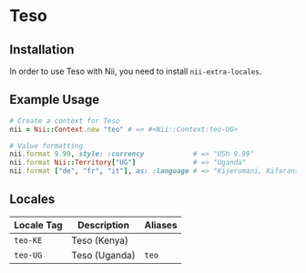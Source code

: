 <!-- This file has been generated. Source: languages/_template.md.erb -->

# Teso

## Installation

In order to use Teso with Nii, you need to install `nii-extra-locales`.

## Example Usage

``` ruby
# Create a context for Teso
nii = Nii::Context.new "teo" # => #<Nii::Context:teo-UG>

# Value formatting
nii.format 9.99, style: :currency            # => "USh 9.99"
nii.format Nii::Territory["UG"]              # => "Uganda"
nii.format ["de", "fr", "it"], as: :language # => "Kijerumani, Kifaransa, Kiitaliano"
```


## Locales

<table>
  <thead>
    <tr>
      <th>Locale Tag</th>
      <th>Description</th>
      <th>Aliases</th>
    </tr>
  </thead>
  <tbody>
    <tr>
      <td><code>teo-KE</code></td>
      <td>Teso (Kenya)</td>
      <td></td>
    </tr>
    <tr>
      <td><code>teo-UG</code></td>
      <td>Teso (Uganda)</td>
      <td><code>teo</code></td>
    </tr>
  </tbody>
</table>

